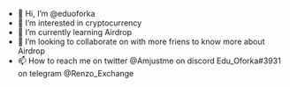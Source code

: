 - 👋 Hi, I’m @eduoforka
- 👀 I’m interested in cryptocurrency
- 🌱 I’m currently learning Airdrop
- 💞️ I’m looking to collaborate on with more friens to know more about Airdrop 
- 📫 How to reach me on twitter @Amjustme on discord Edu_Oforka#3931 on telegram @Renzo_Exchange

<!---
eduoforka/eduoforka is a ✨ special ✨ repository because its `README.md` (this file) appears on your GitHub profile.
You can click the Preview link to take a look at your changes.
--->
